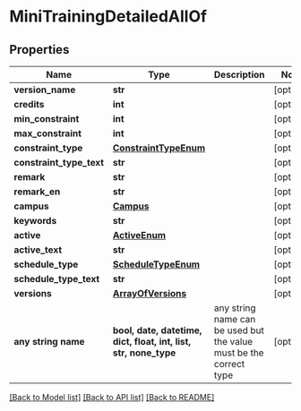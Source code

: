# MiniTrainingDetailedAllOf


## Properties
Name | Type | Description | Notes
------------ | ------------- | ------------- | -------------
**version_name** | **str** |  | [optional] 
**credits** | **int** |  | [optional] 
**min_constraint** | **int** |  | [optional] 
**max_constraint** | **int** |  | [optional] 
**constraint_type** | [**ConstraintTypeEnum**](ConstraintTypeEnum.md) |  | [optional] 
**constraint_type_text** | **str** |  | [optional] 
**remark** | **str** |  | [optional] 
**remark_en** | **str** |  | [optional] 
**campus** | [**Campus**](Campus.md) |  | [optional] 
**keywords** | **str** |  | [optional] 
**active** | [**ActiveEnum**](ActiveEnum.md) |  | [optional] 
**active_text** | **str** |  | [optional] 
**schedule_type** | [**ScheduleTypeEnum**](ScheduleTypeEnum.md) |  | [optional] 
**schedule_type_text** | **str** |  | [optional] 
**versions** | [**ArrayOfVersions**](ArrayOfVersions.md) |  | [optional] 
**any string name** | **bool, date, datetime, dict, float, int, list, str, none_type** | any string name can be used but the value must be the correct type | [optional]

[[Back to Model list]](../README.md#documentation-for-models) [[Back to API list]](../README.md#documentation-for-api-endpoints) [[Back to README]](../README.md)


